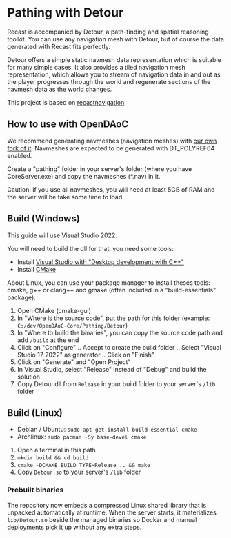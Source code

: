 Pathing with Detour
===================

Recast is accompanied by Detour, a path-finding and spatial reasoning toolkit. You can use any navigation mesh with Detour, but of course the data generated with Recast fits perfectly.

Detour offers a simple static navmesh data representation which is suitable for many simple cases. It also provides a tiled navigation mesh representation, which allows you to stream of navigation data in and out as the player progresses through the world and regenerate sections of the navmesh data as the world changes.

This project is based on [recastnavigation](https://github.com/recastnavigation/recastnavigation).

## How to use with OpenDAoC
We recommend generating navmeshes (navigation meshes) with [our own fork of it](https://github.com/OpenDAoC/OpenDAoC-BuildNav). Navmeshes are expected to be generated with DT_POLYREF64 enabled.

Create a "pathing" folder in your server's folder (where you have CoreServer.exe) and copy the navmeshes (*.nav) in it.

Caution: if you use all navmeshes, you will need at least 5GB of RAM and the server will be take some time to load.

## Build (Windows)
This guide will use Visual Studio 2022.

You will need to build the dll for that, you need some tools:
- Install [Visual Studio with "Desktop development with C++"](https://visualstudio.microsoft.com/downloads/)
- Install [CMake](https://cmake.org/download/)

About Linux, you can use your package manager to install theses tools: cmake, g++ or clang++ and gmake (often included in a "build-essentials" package).

1. Open CMake (cmake-gui)
2. In "Where is the source code", put the path for this folder (example: `C:/dev/OpenDAoC-Core/Pathing/Detour`)
3. In "Where to build the binaries", you can copy the source code path and add `/build` at the end
4. Click on "Configure"
  .. Accept to create the build folder
  .. Select "Visual Studio 17 2022" as generator
  .. Click on "Finish"
5. Click on "Generate" and "Open Project"
6. In Visual Studio, select "Release" instead of "Debug" and build the solution
7. Copy Detour.dll from `Release` in your build folder to your server's `/lib` folder

## Build (Linux)
- Debian / Ubuntu: `sudo apt-get install build-essential cmake`
- Archlinux: `sudo pacman -Sy base-devel cmake`

1. Open a terminal in this path
2. `mkdir build && cd build`
3. `cmake -DCMAKE_BUILD_TYPE=Release .. && make`
4. Copy `Detour.so` to your server's `/lib` folder

### Prebuilt binaries

The repository now embeds a compressed Linux shared library that is unpacked automatically at runtime.
When the server starts, it materializes `lib/Detour.so` beside the managed binaries so Docker and manual deployments pick it up without any extra steps.

